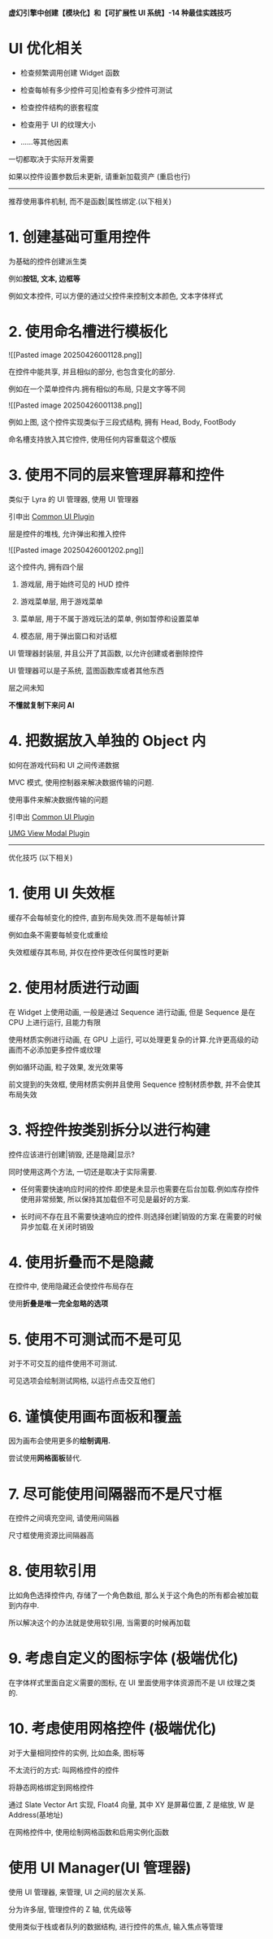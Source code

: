 **虚幻引擎中创建【模块化】和【可扩展性 UI 系统】-14 种最佳实践技巧**

# UI 优化相关

- 检查频繁调用创建 Widget 函数
    
- 检查每帧有多少控件可见|检查有多少控件可测试
    
- 检查控件结构的嵌套程度
    
- 检查用于 UI 的纹理大小
    
- ……等其他因素

一切都取决于实际开发需要

如果以控件设置参数后未更新, 请重新加载资产 (重启也行)

---

推荐使用事件机制, 而不是函数|属性绑定.(以下相关)

# 1. 创建基础可重用控件

为基础的控件创建派生类

例如**按钮, 文本, 边框等**

例如文本控件, 可以方便的通过父控件来控制文本颜色, 文本字体样式

# 2. 使用命名槽进行模板化

![[Pasted image 20250426001128.png]]

在控件中能共享, 并且相似的部分, 也包含变化的部分.

例如在一个菜单控件内.拥有相似的布局, 只是文字等不同

![[Pasted image 20250426001138.png]]

例如上图, 这个控件实现类似于三段式结构, 拥有 Head, Body, FootBody

命名槽支持放入其它控件, 使用任何内容重载这个模版

# 3. 使用不同的层来管理屏幕和控件

类似于 Lyra 的 UI 管理器, 使用 UI 管理器

引申出 [Common UI Plugin](https://jsgqfsm5h1r9.sg.larksuite.com/wiki/TotEwepzsiQ3ZvkoPzBly7WDggb)

层是控件的堆栈, 允许弹出和推入控件

![[Pasted image 20250426001202.png]]

这个控件内, 拥有四个层

1. 游戏层, 用于始终可见的 HUD 控件
    
2. 游戏菜单层, 用于游戏菜单
    
3. 菜单层, 用于不属于游戏玩法的菜单, 例如暂停和设置菜单
    
4. 模态层, 用于弹出窗口和对话框

UI 管理器封装层, 并且公开了其函数, 以允许创建或者删除控件

UI 管理器可以是子系统, 蓝图函数库或者其他东西

层之间未知

**不懂就复制下来问 AI**

# 4. 把数据放入单独的 Object 内

如何在游戏代码和 UI 之间传递数据

MVC 模式, 使用控制器来解决数据传输的问题.

使用事件来解决数据传输的问题

引申出 [Common UI Plugin](https://jsgqfsm5h1r9.sg.larksuite.com/wiki/TotEwepzsiQ3ZvkoPzBly7WDggb)

[UMG View Modal Plugin](https://jsgqfsm5h1r9.sg.larksuite.com/wiki/MBE6whQ5FiGizCkoFKMlMrCAg8b)

---

优化技巧 (以下相关)

# 1. 使用 UI 失效框

缓存不会每帧变化的控件, 直到布局失效.而不是每帧计算

例如血条不需要每帧变化或重绘

失效框缓存其布局, 并仅在控件更改任何属性时更新

# 2. 使用材质进行动画

在 Widget 上使用动画, 一般是通过 Sequence 进行动画, 但是 Sequence 是在 CPU 上进行运行, 且能力有限

使用材质实例进行动画, 在 GPU 上运行, 可以处理更复杂的计算.允许更高级的动画而不必添加更多控件或纹理

例如循环动画, 粒子效果, 发光效果等

前文提到的失效框, 使用材质实例并且使用 Sequence 控制材质参数, 并不会使其布局失效

# 3. 将控件按类别拆分以进行构建

控件应该进行创建|销毁, 还是隐藏|显示?

同时使用这两个方法, 一切还是取决于实际需要.

- 任何需要快速响应时间的控件.即使是未显示也需要在后台加载.例如库存控件使用非常频繁, 所以保持其加载但不可见是最好的方案.
    
- 长时间不存在且不需要快速响应的控件.则选择创建|销毁的方案.在需要的时候异步加载.在关闭时销毁

# 4. 使用折叠而不是隐藏

在控件中, 使用隐藏还会使控件布局存在

使用**折叠是唯一完全忽略的选项**

# 5. 使用不可测试而不是可见

对于不可交互的组件使用不可测试.

可见选项会绘制测试网格, 以运行点击交互他们

# 6. 谨慎使用画布面板和覆盖

因为画布会使用更多的**绘制调用.**

尝试使用**网格面板**替代.

# 7. 尽可能使用间隔器而不是尺寸框

在控件之间填充空间, 请使用间隔器

尺寸框使用资源比间隔器高

# 8. 使用软引用

比如角色选择控件内, 存储了一个角色数组, 那么关于这个角色的所有都会被加载到内存中.

所以解决这个的办法就是使用软引用, 当需要的时候再加载

# 9. 考虑自定义的图标字体 (极端优化)

在字体样式里面自定义需要的图标, 在 UI 里面使用字体资源而不是 UI 纹理之类的.

# 10. 考虑使用网格控件 (极端优化)

对于大量相同控件的实例, 比如血条, 图标等

不太流行的方式: 叫网格控件的控件

将静态网格绑定到网格控件

通过 Slate Vector Art 实现, Float4 向量, 其中 XY 是屏幕位置, Z 是缩放, W 是 Address(基地址)

在网格控件中, 使用绘制网格函数和启用实例化函数

# 使用 UI Manager(UI 管理器)

使用 UI 管理器, 来管理, UI 之间的层次关系.

分为许多层, 管理控件的 Z 轴, 优先级等

使用类似于栈或者队列的数据结构, 进行控件的焦点, 输入焦点等管理
